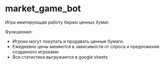 # market_game_bot

Игра имитирующая работу биржи ценных бумаг.

Функционал:
* Игроки могут покупать и продавать ценные бумаги. 
* Ежедневно цены меняются в зависимости от спроса и предложения созданного игроками
* Вся статистика выгружается в google sheets
